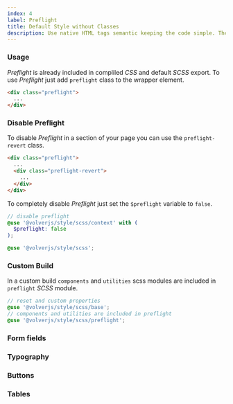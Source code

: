 ```yaml
---
index: 4
label: Preflight
title: Default Style without Classes
description: Use native HTML tags semantic keeping the code simple. The perfect companion for Markdown generated templates, WYSIWYG or rich text editors.
---
```


### Usage
*Preflight* is already included in compliled *CSS* and default *SCSS* export. To use *Preflight* just add `preflight` class to the wrapper element.

```html
<div class="preflight">
  ...
</div>
```

### Disable Preflight
To disable *Preflight* in a section of your page you can use the `preflight-revert` class.

```html
<div class="preflight">
  ...
  <div class="preflight-revert">
    ...
  </div>
</div>
```

To completely disable *Preflight* just set the `$preflight` variable to `false`.

```scss
// disable preflight
@use '@volverjs/style/scss/context' with (
  $preflight: false
);

@use '@volverjs/style/scss';
```

### Custom Build
In a custom build `components` and `utilities` scss modules are included in `preflight` *SCSS* module.

```scss
// reset and custom properties
@use '@volverjs/style/scss/base';
// components and utilities are included in preflight
@use '@volverjs/style/scss/preflight';
```

### Form fields

<code-editor resource-type="get-started" resource-folder="examples" resource-name="preflight-form" class="mb-lg">
</code-editor>

### Typography
<code-editor resource-type="get-started" resource-folder="examples" resource-name="preflight-typography" class="mb-lg">
</code-editor>

### Buttons
<code-editor resource-type="get-started" resource-folder="examples" resource-name="preflight-buttons" class="mb-lg">
</code-editor>

### Tables
<code-editor resource-type="get-started" resource-folder="examples" resource-name="preflight-table">
</code-editor>